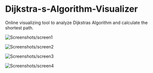 # Dijkstra-s-Algorithm-Visualizer
Online visualizing tool to analyze Dijkstras Algorithm and calculate the shortest path.





![Screenshots/screen1](Screenshot/screen1.png)





![Screenshots/screen2](Screenshot/screen2.png)




![Screenshots/screen3](Screenshot/screen3.png)


![Screenshots/screen4](Screenshot/screen4.png)

